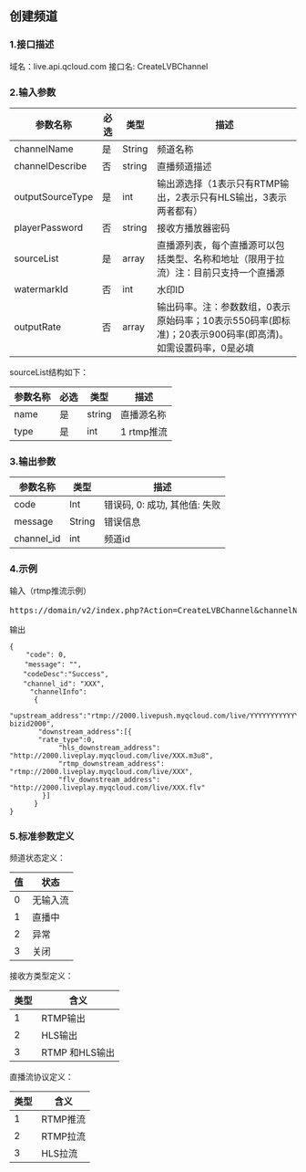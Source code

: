 ## 创建频道

### 1.接口描述

域名：live.api.qcloud.com
接口名: CreateLVBChannel

### 2.输入参数

| **参数名称** | **必选** | **类型** | **描述** |
| --- | --- | --- | --- |
| channelName | 是 | String | 频道名称 |
| channelDescribe | 否 | string | 直播频道描述 |
| outputSourceType | 是 | int | 输出源选择（1表示只有RTMP输出，2表示只有HLS输出，3表示两者都有） |
| playerPassword | 否 | string | 接收方播放器密码 |
| sourceList | 是 | array | 直播源列表，每个直播源可以包括类型、名称和地址（限用于拉流）注：目前只支持一个直播源 |
| watermarkId | 否 | int | 水印ID |
| outputRate | 否 | array | 输出码率。注：参数数组，0表示原始码率；10表示550码率(即标准)；20表示900码率(即高清)。如需设置码率，0是必填 |

sourceList结构如下：

| **参数名称** | **必选** | **类型** | **描述** |
| --- | --- | --- | --- |
| name | 是 | string | 直播源名称 |
| type | 是 | int | 1 rtmp推流 |

### 3.输出参数

| **参数名称** | **类型** | **描述** |
| --- | --- | --- |
| code | Int | 错误码, 0: 成功, 其他值: 失败 |
| message | String | 错误信息 |
| channel\_id | int | 频道id |

### 4.示例

输入（rtmp推流示例）

<pre>
https://domain/v2/index.php?Action=CreateLVBChannel&channelName=%E5%9B%BD%E9%99%85%E4%B9%92%E4%B9%93%E7%90%83%E9%94%A6%E6%A0%87%E8%B5%9B3&outputSourceType=2&sourceList.1.name=video-1999&sourceList.1.type=1&<a href="http://tce.fsphere.cn/doc/api/229/6976">公共请求参数</a>
</pre>


输出

```
{
    "code": 0,
　  "message": "",
　　"codeDesc":"Success",
　　"channel_id": "XXX",
     "channelInfo":
      {
       "upstream_address":"rtmp://2000.livepush.myqcloud.com/live/YYYYYYYYYYYYYYYYYY?bizid2000",
	   "downstream_address":[{
	   "rate_type":0,
            "hls_downstream_address": "http://2000.liveplay.myqcloud.com/live/XXX.m3u8",
            "rtmp_downstream_address": "rtmp://2000.liveplay.myqcloud.com/live/XXX",
            "flv_downstream_address": "http://2000.liveplay.myqcloud.com/live/XXX.flv"
        }]
      }
}
```

### 5.标准参数定义

频道状态定义：

| 值 | 状态 |
| --- | --- |
| 0 | 无输入流 |
| 1 | 直播中 |
| 2 | 异常 |
| 3 | 关闭 |

接收方类型定义：

| 类型 | 含义 |
| --- | --- |
| 1 | RTMP输出 |
| 2 | HLS输出 |
| 3 | RTMP 和HLS输出 |

直播流协议定义：

| 类型 | 含义 |
| --- | --- |
| 1 | RTMP推流 |
| 2 | RTMP拉流 |
| 3 | HLS拉流 |

